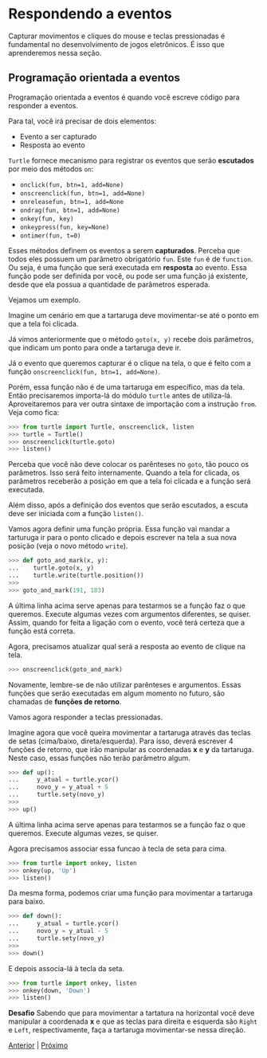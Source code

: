# Respondendo a eventos

Capturar movimentos e cliques do mouse e teclas pressionadas é fundamental no
desenvolvimento de jogos eletrônicos. É isso que aprenderemos nessa seção.

## Programação orientada a eventos

Programação orientada a eventos é quando você escreve código para responder a
eventos.

Para tal, você irá precisar de dois elementos:

- Evento a ser capturado
- Resposta ao evento

```Turtle``` fornece mecanismo para registrar os eventos que serão **escutados**
por meio dos métodos ```on```:

- ```onclick(fun, btn=1, add=None)```
- ```onscreenclick(fun, btn=1, add=None)```
- ```onreleasefun, btn=1, add=None```
- ```ondrag(fun, btn=1, add=None)```
- ```onkey(fun, key)```
- ```onkeypress(fun, key=None)```
- ```ontimer(fun, t=0)```

Esses métodos definem os eventos a serem **capturados**. Perceba que todos eles 
possuem um parâmetro obrigatório ```fun```. Este ```fun``` é de  ```function```.
Ou seja, é uma função que será executada em **resposta** ao evento. Essa função
pode ser definida por você, ou pode ser uma função já existente, desde que ela 
possua a quantidade de parâmetros esperada.

Vejamos um exemplo.

Imagine um cenário em que a tartaruga deve movimentar-se até o ponto em que a
tela foi clicada.

Já vimos anteriormente que o método ```goto(x, y)``` recebe dois parâmetros,
que indicam um ponto para onde a tartaruga deve ir.

Já o evento que queremos capturar é o clique na tela, o que é feito com a função
```onscreenclick(fun, btn=1, add=None)```.

Porém, essa função não é de uma tartaruga em específico, mas da tela. Então
precisaremos importa-lá do módulo ```turtle``` antes de utiliza-lá.
Aproveitaremos para ver outra sintaxe de importação com a instrução ```from```.
Veja como fica:

```python
>>> from turtle import Turtle, onscreenclick, listen
>>> turtle = Turtle()
>>> onscreenclick(turtle.goto)
>>> listen()
```

Perceba que você não deve colocar os parênteses no ```goto```, tão pouco os
parâmetros. Isso será feito internamente. Quando a tela for clicada, os
parâmetros receberão a posição em que a tela foi clicada e a função será 
executada.

Além disso, após a definição dos eventos que serão escutados, a escuta deve ser
iniciada com a função ```listen()```.

Vamos agora definir uma função própria. Essa função vai mandar a tarturuga ir
para o ponto clicado e depois escrever na tela a sua nova posição (veja o novo
método ```write```).

```python
>>> def goto_and_mark(x, y):
...    turtle.goto(x, y)
...    turtle.write(turtle.position())
>>> 
>>> goto_and_mark(191, 183)
```

A última linha acima serve apenas para testarmos se a função faz o que queremos.
Execute algumas vezes com argumentos diferentes, se quiser. Assim, quando for 
feita a ligação com o evento, você terá certeza que a função está correta.

Agora, precisamos atualizar qual será a resposta ao evento de clique na tela.

```python
>>> onscreenclick(goto_and_mark)
```

Novamente, lembre-se de não utilizar parênteses e argumentos. Essas funções que
serão executadas em algum momento no futuro, são chamadas de **funções de 
retorno**.

Vamos agora responder a teclas pressionadas.

Imagine agora que você queira movimentar a tartaruga através das teclas de setas
(cima/baixo, direta/esquerda). Para isso, deverá escrever 4 funções de retorno,
que irão manipular as coordenadas **x** e **y** da tartaruga. Neste caso, essas
funções não terão parâmetro algum.

```python
>>> def up():
...     y_atual = turtle.ycor()
...     novo_y = y_atual + 5
...     turtle.sety(novo_y)
>>> 
>>> up() 
```

A última linha acima serve apenas para testarmos se a função faz o que queremos.
Execute algumas vezes, se quiser.

Agora precisamos associar essa funcao à tecla de seta para cima. 

```python
>>> from turtle import onkey, listen
>>> onkey(up, 'Up')
>>> listen()
```

Da mesma forma, podemos criar uma função para movimentar a tartaruga para baixo.

```python
>>> def down():
...     y_atual = turtle.ycor()
...     novo_y = y_atual - 5
...     turtle.sety(novo_y)
>>> 
>>> down() 
```

E depois associa-lá à tecla da seta.

```python
>>> from turtle import onkey, listen
>>> onkey(down, 'Down')
>>> listen()
```

**Desafio** Sabendo que para movimentar a tartatura na horizontal você deve 
manipular a coordenada **x** e que as teclas para direita e esquerda são 
```Right``` e ```Left```, respectivamente, faça a tartaruga movimentar-se 
nessa direção.

[Anterior](03_caneta.md) | [Próximo](04_respondendo_eventos.md)
